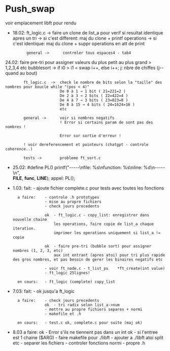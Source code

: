 # Push_swap

voir emplacement libft pour rendu

- 18.02:    ft_logic.c 		-> faire un clone de list_a pour verif si resultat identique apres un tri
                            -> si c'est different: maj du clone + printf operations
                            -> si c'est identique: maj du clone + suppr operations en att de print
            
            general ->      controler tous espaces4 - tab4
        
24.02:      faire pre-tri pour assigner valeurs du plus petit au plus grand > 1,2,3,4 etc
			bubblesort ->	if i0 > i1 = swap i++, else i++; j: nbre de chiffes (j-- quand au bout)

			ft_logic.c 	->	check le nombre de bits selon la "taille" des nombres pour boucle while "(pos < 4)"
							De 0 à 1 → 1 bit ( 21=221=2 )
							De 2 à 3 → 2 bits ( 22=422=4 )
							De 4 à 7 → 3 bits ( 23=823=8 )
							De 8 à 15 → 4 bits ( 24=1624=16 )
							etc

			general ->		voir si nombres negatifs
							! Error si certains param de sont pas des nombres !

							Error sur sortie d'erreur ! 

			! voir dereferencement et pointeurs (chatgpt - controle coherence..)

			tests ->		probleme ft_sort.c


- 25.02: 
#define PL() printf("-----\nfile: %s\nfunction: %s\nline: %d\n-----\n",\
		 __FILE__, __func__, __LINE__);
appel: PL();


- 1.03:
		fait:		- ajoute fichier complete.c pour tests avec toutes les fonctions

		a faire:	- controle .h prototypes
					- mise au propre fichiers
					- check jours precedents

					ok	- ft_logic.c - copy_list: enregistrer dans nouvelle chaine
						les operations, faire copie de list_a chaque iteration.
						imprimer les operations uniquement si list_a != copie

					ok	- faire pre-tri (bubble sort) pour assigner nombres (1, 2, 3, etc)
						aux int entrant (apres atoi) pour tri plus rapide des gros nombres, et pas besoin de gerer les binaires negatifs etc

					- voir ft_node.c - t_list_ps	*ft_create(int value)
					- ft_logic 25lignes!
		
		en cours:	- ft_logic (complete) copy_list 

- 7.03:
		fait:		- ok jusqu'a ft_logic

		a faire:	- check jours precedents
					ok	- tri radix selon list_a->num
					- mettre au propre fichiers separes + normi
					- makefile et .h
		
		en cours:	- test.c ok, complete.c pour suite (maj ok)

- 8.03	a faire:	ok	- Error s'ils ne tiennent pas dans un int
					ok	- si l'entree est 1 chaine ($ARG)
					- faire makefile pour ./libft
					- ajouter a ./libft atoi split etc
					- separer les fichiers
					- controler fonctions normi
					- propre .h